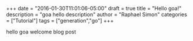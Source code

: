 +++
date = "2016-01-30T11:01:06-05:00"
draft = true
title = "Hello goa!"
description = "goa hello description"
author = "Raphael Simon"
categories = ["Tutorial"]
tags = ["generation","go"]
+++

hello goa welcome blog post
